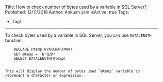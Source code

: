 Title: How to check number of bytes used by a variable in SQL Server?
Published: 12/11/2018
Author: Ankush Jain
IsActive: true
Tags:
  - Tag1
---
To check bytes used by a variable in SQL Server, you can use `DATALENGTH` function.

```
    DECLARE @temp NVARCHAR(MAX)
    SET @temp =  N'化字'
    SELECT DATALENGTH(@temp)
    ```

This will display the number of bytes used `@temp` variable to represent a character or expression.

                